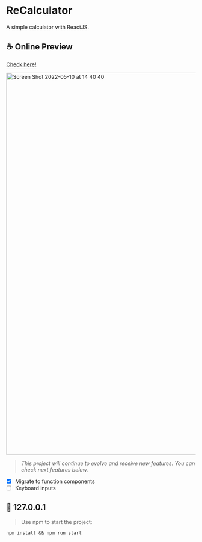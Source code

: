# ReCalculator
A simple calculator with ReactJS.

## ☕ Online Preview
<a href="https://zeucampos.github.io/calculator-react" target="_blank">Check here!</a>

<img width="1016" alt="Screen Shot 2022-05-10 at 14 40 40" src="https://user-images.githubusercontent.com/32180529/167689675-210de760-1607-47c2-bf3c-7910446e6c4b.png">

> _This project will continue to evolve and receive new features. You can check next features below._
- [x] Migrate to function components
- [ ] Keyboard inputs 

## 🚀 127.0.0.1
> Use npm to start the project:
```
npm install && npm run start
```
